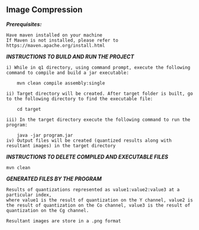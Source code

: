 ## Image Compression 
***Prerequisites:***

    Have maven installed on your machine
    If Maven is not installed, please refer to https://maven.apache.org/install.html
 ***INSTRUCTIONS TO BUILD AND RUN THE PROJECT***
   
    i) While in q1 directory, using command prompt, execute the following command to compile and build a jar executable:
        
        mvn clean compile assembly:single
   
    ii) Target directory will be created. After target folder is built, go to the following directory to find the executable file:
        
        cd target
    
    iii) In the target directory execute the following command to run the program:
        
        java -jar program.jar
    iv) Output files will be created (quantized results along with resultant images) in the target directory
***INSTRUCTIONS TO DELETE COMPILED AND EXECUTABLE FILES***

    mvn clean

***GENERATED FILES BY THE PROGRAM***

    Results of quantizations represented as value1:value2:value3 at a particular index,
    where value1 is the result of quantization on the Y channel, value2 is the result of quantization on the Co channel, value3 is the result of quantization on the Cg channel.

    Resultant images are store in a .png format